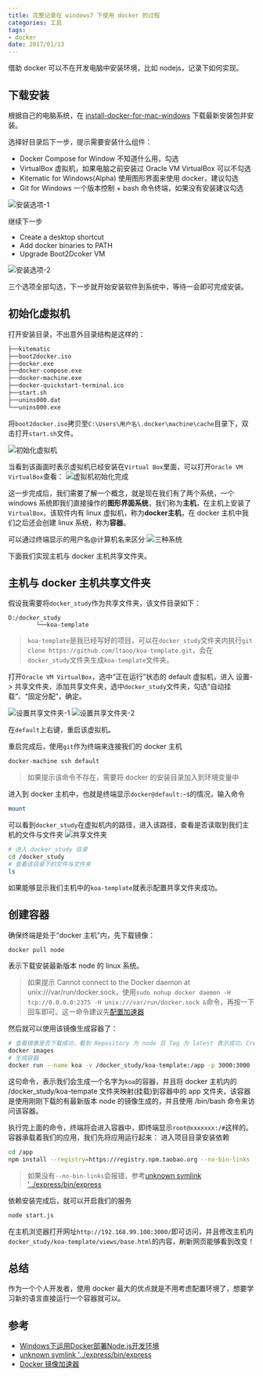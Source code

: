 ```yaml
---
title: 完整记录在 windows7 下使用 docker 的过程
categories: 工具
tags:
- docker
date: 2017/01/13
---
```


借助 docker 可以不在开发电脑中安装环境，比如 nodejs，记录下如何实现。
<!--more-->

## 下载安装

根据自己的电脑系统，在 [install-docker-for-mac-windows](https://get.daocloud.io/#install-docker-for-mac-windows) 下载最新安装包并安装。

选择好目录后下一步，提示需要安装什么组件：
- Docker Compose for Window 不知道什么用，勾选
- VirtualBox 虚拟机，如果电脑之前安装过 Oracle VM VirtualBox 可以不勾选
- Kitematic for Windows(Alpha) 使用图形界面来使用 docker，建议勾选
- Git for Windows 一个版本控制 + bash 命令终端，如果没有安装建议勾选


![安装选项-1](snipaste20170112_111810.png)


继续下一步
- Create a desktop shortcut
- Add docker binaries to PATH
- Upgrade Boot2Dcoker VM

![安装选项-2](snipaste20170112_134831.png)

三个选项全部勾选，下一步就开始安装软件到系统中，等待一会即可完成安装。

## 初始化虚拟机

打开安装目录，不出意外目录结构是这样的：
```bash
├──kitematic
├──boot2docker.iso
├──docker.exe
├──docker-compose.exe
├──docker-machine.exe
├──docker-quickstart-terminal.ico
├──start.sh
├──unins000.dat
└──unins000.exe
```

将`boot2docker.iso`拷贝至`C:\Users\用户名\.docker\machine\cache`目录下，双击打开`start.sh`文件。

![初始化虚拟机](snipaste20170112_135118.png)

当看到该画面时表示虚拟机已经安装在`Virtual Box`里面，可以打开`Oracle VM VirtualBox`查看：
![虚拟机初始化完成](snipaste20170112_135227.png)

这一步完成后，我们需要了解一个概念，就是现在我们有了两个系统，一个 windows 系统即我们直接操作的**图形界面系统**，我们称为**主机**，在主机上安装了`VirtualBox`，该软件内有 linux 虚拟机，称为**docker主机**，在 docker 主机中我们之后还会创建 linux 系统，称为**容器**。

可以通过终端显示的用户名@计算机名来区分
![三种系统](snipaste20170113_095830.png)


下面我们实现主机与 docker 主机共享文件夹。

## 主机与 docker 主机共享文件夹
假设我需要将`docker_study`作为共享文件夹，该文件目录如下：
```base
D:/docker_study
        └──koa-template
```
> `koa-template`是我已经写好的项目，可以在`docker_study`文件夹内执行`git clone https://github.com/ltaoo/koa-template.git`，会在`docker_study`文件夹生成`koa-template`文件夹。

打开`Oracle VM VirtualBox`，选中“正在运行”状态的 default 虚拟机，进入 设置-> 共享文件夹，添加共享文件夹，选中`docker_study`文件夹，勾选“自动挂载”、“固定分配”，确定。

![设置共享文件夹-1](snipaste20170112_135354.png)
![设置共享文件夹-2](snipaste20170112_135913.png)

在`default`上右键，重启该虚拟机。

重启完成后，使用`git`作为终端来连接我们的 docker 主机
```bash
docker-machine ssh default
```
> 如果提示该命令不存在，需要将 docker 的安装目录加入到环境变量中

进入到 docker 主机中，也就是终端显示`docker@default:~$`的情况，输入命令
```bash
mount
```
可以看到`docker_study`在虚拟机内的路径，进入该路径，查看是否读取到我们主机的文件与文件夹
![共享文件夹](snipaste20170112_151603.png)

```bash
# 进入 docker_study 目录
cd /docker_study
# 查看该目录下的文件与文件夹
ls
```
如果能够显示我们主机中的`koa-template`就表示配置共享文件夹成功。


## 创建容器
确保终端是处于“docker 主机”内，先下载镜像：
```bash
docker pull node
```
表示下载安装最新版本 node 的 linux 系统。
> 如果提示 Cannot connect to the Docker daemon at unix:///var/run/docker.sock，使用`sudo nohup docker daemon -H tcp://0.0.0.0:2375 -H unix:///var/run/docker.sock &`命令，再按一下回车即可。这一命令建议先[配置加速器](https://yq.aliyun.com/articles/29941)

然后就可以使用该镜像生成容器了：
```bash
# 查看镜像是否下载成功，看到 Repository 为 node 且 Tag 为 latest 表示成功，Created 不是下载镜像时间所以可能是几天前
docker images
# 生成容器
docker run --name koa -v /docker_study/koa-template:/app -p 3000:3000 -i -t node /bin/bash
```
这句命令，表示我们会生成一个名字为`koa`的容器，并且将 docker 主机内的 /docker_study/koa-tempate 文件夹映射(挂载)到容器中的 app 文件夹，该容器是使用刚刚下载的有最新版本 node 的镜像生成的，并且使用 /bin/bash 命令来访问该容器。

执行完上面的命令，终端将会进入容器中，即终端显示`root@xxxxxxx:/#`这样的。
容器承载着我们的应用，我们先将应用运行起来：
进入项目目录安装依赖
```bash
cd /app
npm install --registry=https://registry.npm.taobao.org --no-bin-links
```
> 如果没有`--no-bin-links`会报错，参考[unknown symlink '../express/bin/express](https://github.com/npm/npm/issues/2380)

依赖安装完成后，就可以开启我们的服务
```bash
node start.js
```

在主机浏览器打开网址`http://192.168.99.100:3000/`即可访问，并且修改主机内`docker_study/koa-template/views/base.html`的内容，刷新网页能够看到改变！

## 总结
作为一个个人开发者，使用 docker 最大的优点就是不用考虑配置环境了，想要学习新的语言直接运行一个容器就可以。

## 参考

- [Windows下运用Docker部署Node.js开发环境](https://segmentfault.com/a/1190000007955073)
- [unknown symlink '../express/bin/express](https://github.com/npm/npm/issues/2380)
- [Docker 镜像加速器](https://yq.aliyun.com/articles/29941)
